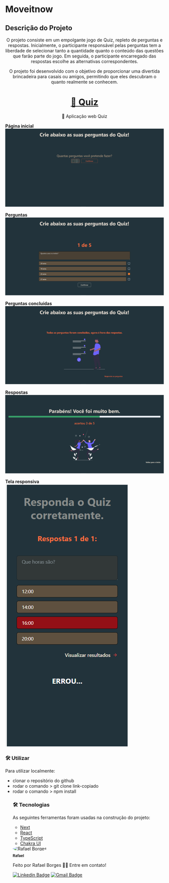 # Moveitnow

## Descrição do Projeto
<p align="center">O projeto consiste em um empolgante jogo de Quiz, repleto de perguntas e respostas. Inicialmente, o participante responsável pelas perguntas tem a liberdade de selecionar tanto a quantidade quanto o conteúdo das questões que farão parte do jogo. Em seguida, o participante encarregado das respostas escolhe as alternativas correspondentes.</p>
<p align="center">O projeto foi desenvolvido com o objetivo de proporcionar uma divertida brincadeira para casais ou amigos, permitindo que eles descubram o quanto realmente se conhecem.</p>

<h1 align="center">
    <a href="https://quiz.rafaelborges.dev.br/">🔗 Quiz</a>
</h1>
<p align="center">🚀 Aplicação web Quiz</p>

<strong>Página inicial</strong>
<img src="public/github/selectQuantity.PNG" alt="Selecionar quantidade de questões" />

<strong>Perguntas</strong>
<img src="public/github/questions.PNG" alt="Primeira Questão" />

<strong>Perguntas concluídas</strong>
<img src="public/github/questionsDone.PNG" alt="Questões feitas" />

<strong>Respostas</strong>
<br/>
<img src="public/github/result.PNG" alt="Resultado" />

<strong>Tela responsiva</strong>
<br/>
<img src="public/github/responsive.PNG" alt="Tela responsiva" />

### 🛠 Utilizar

Para utilizar localmente:

<ul>
	<li>clonar o repositório do github</li>
	<li>rodar o comando > git clone link-copiado</li>
	<li>rodar o comando > npm install</li>
	

### 🛠 Tecnologias

As seguintes ferramentas foram usadas na construção do projeto:

- [Next](https://nextjs.org/)
- [React](https://pt-br.reactjs.org/)
- [TypeScript](https://www.typescriptlang.org/)
- [Chakra UI](https://chakra-ui.com/)


 <img style="border-radius: 50%;" src="https://github.com/rafaelborges26.png" width="100px;" alt="Rafael Borges"/>
 <br />
 <sub><b>Rafael</b></sub></a>


Feito por Rafael Borges 👋🏽 Entre em contato!

[![Linkedin Badge](https://img.shields.io/badge/-Rafael-blue?style=flat-square&logo=Linkedin&logoColor=white&link=)](linkedin.com/in/rafael-bernardino-borges) 
[![Gmail Badge](https://img.shields.io/badge/-rafael.borges2698@gmail.com-c14438?style=flat-square&logo=Gmail&logoColor=white&link=mailto:rafael.borges2698@gmail.com)](mailto:rafael.borges2698@gmail.com)

